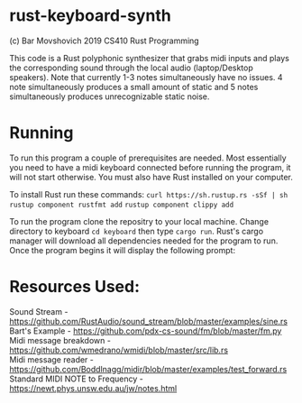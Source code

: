 # rust-keyboard-synth
(c) Bar Movshovich 2019
CS410 Rust Programming

This code is a Rust polyphonic synthesizer that grabs midi inputs and plays the corresponding sound through the local audio (laptop/Desktop speakers). Note that currently 1-3 notes simultaneously have no issues. 4 note simultaneously produces a small amount of static and 5 notes simultaneously produces unrecognizable static noise. 

# Running
To run this program a couple of prerequisites are needed. Most essentially you need to have a midi keyboard connected before running the program, it will not start otherwise. You must also have Rust installed on your computer. 

To install Rust run these commands: 
```curl https://sh.rustup.rs -sSf | sh ```
```rustup component rustfmt add```
```rustup component clippy add ``` 

To run the program clone the repositry to your local machine. Change directory to keyboard `cd keyboard` then type `cargo run`. Rust's cargo manager will download all dependencies needed for the program to run. Once the program begins it will display the following prompt: 


# Resources Used:
Sound Stream - https://github.com/RustAudio/sound_stream/blob/master/examples/sine.rs <br/>
Bart's Example - https://github.com/pdx-cs-sound/fm/blob/master/fm.py <br/>
Midi message breakdown - https://github.com/wmedrano/wmidi/blob/master/src/lib.rs <br/>
Midi message reader - https://github.com/Boddlnagg/midir/blob/master/examples/test_forward.rs <br/>
Standard MIDI NOTE to Frequency - https://newt.phys.unsw.edu.au/jw/notes.html <br/>
